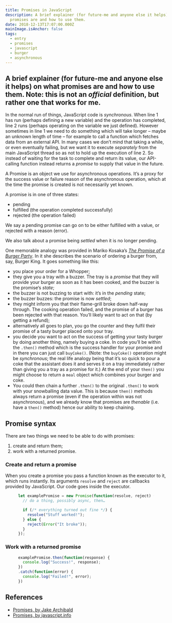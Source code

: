 ```yaml
---
title: Promises in JavaScript
description: A brief explainer (for future-me and anyone else it helps) on what
  promises are and how to use them.
date: 2018-12-13T17:07:00.000Z
mainImage.isAnchor: false
tags:
  - entry
  - promises
  - javascript
  - burger
  - asynchronous
---
```

A brief explainer (for future-me and anyone else it helps) on what promises are and how to use them. Note: this is not an _official_ definition, but rather one that works for me.
---

In the normal run of things, JavaScript code is _synchronous_. When line 1 has run (perhaps defining a new variable) and the operation has completed, line 2 runs (perhaps operating on the variable we just defined). However sometimes in line 1 we need to do something which will take longer – maybe an unknown length of time – for example to call a function which fetches data from an external API. In many cases we don’t mind that taking a while, or even eventually failing, but we want it to execute _separately_ from the main JavaScript thread so as not to hold up the execution of line 2. So instead of waiting for the task to complete and return its value, our API-calling function instead returns a _promise_ to supply that value in the future.

A Promise is an object we use for asynchronous operations. It’s a proxy for the success value or failure reason of the asynchronous operation, which at the time the promise is created is not necessarily yet known.

A promise is in one of three states:

- pending
- fulfilled (the operation completed successfully)
- rejected (the operation failed)

We say a pending promise can go on to be either fulfilled with a value, or rejected with a reason (error).

We also talk about a promise being _settled_ when it is no longer pending.

One memorable analogy was provided in Mariko Kosaka’s _[The Promise of a Burger Party](https://web.archive.org/web/20190212114232/http://kosamari.com/notes/the-promise-of-a-burger-party)_. In it she describes the scenario of ordering a burger from, say, Burger King. It goes something like this:

- you place your order for a Whopper; 
- they give you a tray with a buzzer. The tray is a _promise_ that they will provide your burger as soon as it has been cooked, and the buzzer is the promise‘s _state_; 
- the buzzer is not buzzing to start with: it’s in the *pending* state;
- the buzzer buzzes: the promise is now *settled*;
- they might inform you that their flame-grill broke down half-way through. The cooking operation failed, and the promise of a burger has been rejected with that reason. You’ll likely want to act on that (by getting a refund);
- alternatively all goes to plan, you go the counter and they fulfil their promise of a tasty burger placed onto your tray.
- you decide you want to act on the success of getting your tasty burger by doing another thing, namely buying a coke. In code you’ll be within the `.then()` method which is the success handler for your promise and in there you can just call `buyCoke()`. (Note: the `buyCoke()` operation might be _synchronous_; the real life analogy being that it’s so quick to pour a coke that the assistant does it and serves it on a tray immediately rather than giving you a tray as a promise for it.) At the end of your `then()` you might choose to return a `meal` object which combines your burger and coke.
- You could then chain a further `.then()` to the original `.then()` to work with your snowballing data value. This is because `then()` methods always return a promise (even if the operation within was not asynchronous), and we already know that promises are _thenable_ (i.e. have a `then()` method) hence our ability to keep chaining.

## Promise syntax

There are two things we need to be able to do with promises: 

1. create and return them; 
2. work with a returned promise.

### Create and return a promise

When you create a promise you pass a function known as the executor to it, which runs instantly. Its arguments `resolve` and `reject` are callbacks provided by JavaScript. Our code goes inside the executor.

<figure>

``` js
let examplePromise = new Promise(function(resolve, reject) {
  // do a thing, possibly async, then…

  if (/* everything turned out fine */) {
    resolve("Stuff worked!");
  } else {
    reject(Error("It broke"));
  }
});

```

</figure>

### Work with a returned promise

<figure>

``` js
examplePromise.then(function(response) {
  console.log("Success!", response);
})
.catch(function(error) {
  console.log("Failed!", error);
})
```

</figure>

## References

- [Promises, by Jake Archibald](https://web.dev/promises/)
- [Promises, by javascript.info](https://javascript.info/promise-basics)
